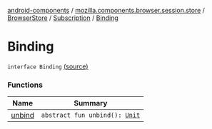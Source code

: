 [android-components](../../../../index.md) / [mozilla.components.browser.session.store](../../../index.md) / [BrowserStore](../../index.md) / [Subscription](../index.md) / [Binding](./index.md)

# Binding

`interface Binding` [(source)](https://github.com/mozilla-mobile/android-components/blob/master/components/browser/state/src/main/java/mozilla/components/browser/session/store/BrowserStore.kt#L105)

### Functions

| Name | Summary |
|---|---|
| [unbind](unbind.md) | `abstract fun unbind(): `[`Unit`](https://kotlinlang.org/api/latest/jvm/stdlib/kotlin/-unit/index.html) |

